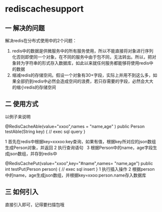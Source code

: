 # rediscachesupport
## 一 解决的问题
解决redis在分布式使用中的2个问题：
1. redis中的数据是供微服务中的所有服务使用，所以不能直接将对象进行序列化否则即使同一个对象，在不同的服务中由于包不同，无法转出。所以，把对象转为字符串的形式存入数据库，如此以来就任何服务都能够将使用redis中的数据
2. 缩减redis的存储空间。假设一个对象有30+字段，实际上并用不到这么多，如果全部扔到redis中必然会造成空间的浪费，若只存需要的字段，必然会大大的缩小redis的存储空间

## 二 使用方式
以例子来说明

@RedisCacheAble(value="xxoo",names = "name,age" )
public Person testAble(String key) { 
    //  exec sql query
}

1 首先在redis中根据key=xxxoo:key查询，如果有值，根据key所对应的json数组生成Person对象，并返回
2 执行查询语句   
3 根据Person中的name，age字段生成json数组，并存到redis中


@RedisCachePut(value="xxoo",key="#name",names= "name,age")
	public int testPut(Person person) { 
    //  exec sql insert
	}
1 执行插入操作
2 根据person中的name，age生成json数组，并根据key=xxoo:person.name存入数据库

## 三 如何引入
直接引入即可，记得要扫描包哦
